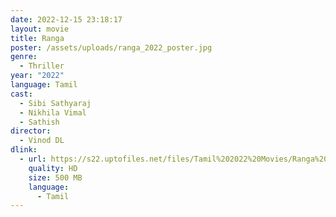 ```yaml
---
date: 2022-12-15 23:18:17
layout: movie
title: Ranga
poster: /assets/uploads/ranga_2022_poster.jpg
genre:
  - Thriller
year: "2022"
language: Tamil
cast:
  - Sibi Sathyaraj
  - Nikhila Vimal
  - Sathish
director:
  - Vinod DL
dlink:
  - url: https://s22.uptofiles.net/files/Tamil%202022%20Movies/Ranga%20(2022)/Ranga%20(Original)/Ranga%20(640x360)/Ranga%202022%20HD.mp4
    quality: HD
    size: 500 MB
    language:
      - Tamil
---
```

